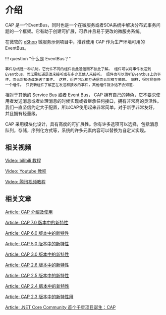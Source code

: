 # 介绍

CAP 是一个EventBus，同时也是一个在微服务或者SOA系统中解决分布式事务问题的一个框架。它有助于创建可扩展，可靠并且易于更改的微服务系统。

在微软的 [eShop](https://github.com/dotnet/eShop) 微服务示例项目中，推荐使用 CAP 作为生产环境可用的 EventBus。

!!! question "什么是 EventBus？"

    事件总线是一种机制，它允许不同的组件彼此通信而不彼此了解。 组件可以将事件发送到Eventbus，而无需知道是谁来接听或有多少其他人来接听。 组件也可以侦听Eventbus上的事件，而无需知道谁发送了事件。 这样，组件可以相互通信而无需相互依赖。 同样，很容易替换一个组件。 只要新组件了解正在发送和接收的事件，其他组件就永远不会知道.

相对于其他的 Service Bus 或者 Event Bus， CAP 拥有自己的特色，它不要求使用者发送消息或者处理消息的时候实现或者继承任何接口，拥有非常高的灵活性。我们一直坚信约定大于配置，所以CAP使用起来非常简单，对于新手非常友好，并且拥有轻量级。

CAP 采用模块化设计，具有高度的可扩展性。你有许多选项可以选择，包括消息队列，存储，序列化方式等，系统的许多元素内容可以替换为自定义实现。


## 相关视频

[Video: bilibili 教程](https://www.bilibili.com/video/av31582401/)

[Video: Youtube 教程](https://youtu.be/K1e4e0eddNE)

[Video: 腾讯视频教程](https://www.cnblogs.com/savorboard/p/7243609.html)

## 相关文章

[Article: CAP 介绍及使用](http://www.cnblogs.com/savorboard/p/cap.html)

[Article: CAP 7.0 版本中的新特性](https://www.cnblogs.com/savorboard/p/cap-7-0.html)

[Article: CAP 6.0 版本中的新特性](https://www.cnblogs.com/savorboard/p/cap-6-0.html)

[Article: CAP 5.0 版本中的新特性](https://www.cnblogs.com/savorboard/p/cap-5-0.html)

[Article: CAP 3.0 版本中的新特性](https://www.cnblogs.com/savorboard/p/cap-3-0.html)

[Article: CAP 2.6 版本中的新特性](https://www.cnblogs.com/savorboard/p/cap-2-6.html)

[Article: CAP 2.5 版本中的新特性](https://www.cnblogs.com/savorboard/p/cap-2-5.html)

[Article: CAP 2.4 版本中的新特性](http://www.cnblogs.com/savorboard/p/cap-2-4.html)

[Article: CAP 2.3 版本中的新特性用](http://www.cnblogs.com/savorboard/p/cap-2-3.html)

[Article: .NET Core Community 首个千星项目诞生：CAP](https://www.cnblogs.com/forerunner/p/ncc-cap-with-over-thousand-stars.html)

